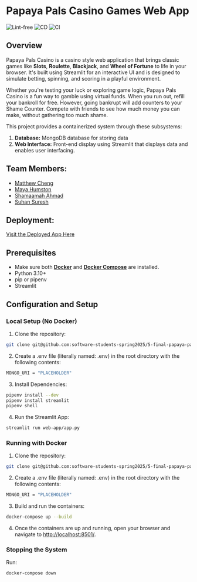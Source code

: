 # Papaya Pals Casino Games Web App

![Lint-free](https://github.com/software-students-spring2025/5-final-papaya-pals/actions/workflows/lint.yml/badge.svg)
![CD](https://github.com/software-students-spring2025/5-final-papaya-pals/actions/workflows/build-and-deploy.yml/badge.svg)
![CI](https://github.com/software-students-spring2025/5-final-papaya-pals/actions/workflows/build-and-test.yml/badge.svg)

## **Overview**

Papaya Pals Casino is a casino style web application that brings classic games like **Slots**, **Roulette**, **Blackjack**, and **Wheel of Fortune** to life in your browser. It's built using Streamlit for an interactive UI and is designed to simulate betting, spinning, and scoring in a playful environment.

Whether you're testing your luck or exploring game logic, Papaya Pals Casino is a fun way to gamble using virtual funds. When you run out, refill your bankroll for free. However, going bankrupt will add counters to your Shame Counter. Compete with friends to see how much money you can make, without gathering too much shame.

This project provides a containerized system through these subsystems:
1. **Database:** MongoDB database for storing data
2. **Web Interface:** Front-end display using Streamlit that displays data and enables user interfacing.

## Team Members:

- [Matthew Cheng](https://github.com/mattchng)
- [Maya Humston](https://github.com/mayhumst)
- [Shamaamah Ahmad](https://github.com/shamaamahh)
- [Suhan Suresh](https://github.com/Suhansrh)

## **Deployment:**

[Visit the Deployed App Here](http://159.89.179.110:8501/)

## Prerequisites

- Make sure both **[Docker](https://www.docker.com/products/docker-desktop)** and **[Docker Compose](https://docs.docker.com/compose/install/)** are installed.
- Python 3.10+
- pip or pipenv
- Streamlit

## Configuration and Setup

### Local Setup (No Docker)
1. Clone the repository:
```bash
git clone git@github.com:software-students-spring2025/5-final-papaya-pals.git
```
2. Create a .env file (literally named: .env) in the root directory with the following contents:
```bash
MONGO_URI = "PLACEHOLDER"
```
3. Install Dependencies:
```bash
pipenv install --dev
pipenv install streamlit
pipenv shell
```
4. Run the Streamlit App:
```bash
streamlit run web-app/app.py
```

### Running with Docker
1. Clone the repository:
```bash
git clone git@github.com:software-students-spring2025/5-final-papaya-pals.git
```
2. Create a .env file (literally named: .env) in the root directory with the following contents:
```bash
MONGO_URI = "PLACEHOLDER"
```
3. Build and run the containers:
```bash
docker-compose up --build
```
4. Once the containers are up and running, open your browser and navigate to [http://localhost:8501/](http://localhost:8501/).


### Stopping the System
Run:
```bash
docker-compose down
```